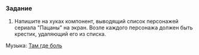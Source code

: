 ### Задание

1. Напишите на хуках компонент, выводящий список персонажей сериала "Пацаны" на экран. 
Возле каждого персонажа должен быть крестик, удаляющий его из списка.

Музыка: [Там где боль](https://www.youtube.com/watch?v=XV-SXUAnAVg&ab_channel=Dreadwing)
